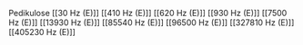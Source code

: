 Pedikulose
[[30 Hz (E)]]
[[410 Hz (E)]]
[[620 Hz (E)]]
[[930 Hz (E)]]
[[7500 Hz (E)]]
[[13930 Hz (E)]]
[[85540 Hz (E)]]
[[96500 Hz (E)]]
[[327810 Hz (E)]]
[[405230 Hz (E)]]